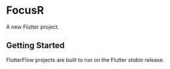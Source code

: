 # FocusR

A new Flutter project.

## Getting Started

FlutterFlow projects are built to run on the Flutter _stable_ release.
